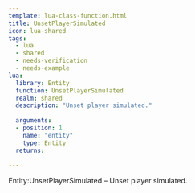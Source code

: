```yaml
---
template: lua-class-function.html
title: UnsetPlayerSimulated
icon: lua-shared
tags:
  - lua
  - shared
  - needs-verification
  - needs-example
lua:
  library: Entity
  function: UnsetPlayerSimulated
  realm: shared
  description: "Unset player simulated."
  
  arguments:
  - position: 1
    name: "entity"
    type: Entity
  returns:
    
---
```


<div class="lua__search__keywords">
Entity:UnsetPlayerSimulated &#x2013; Unset player simulated.
</div>
